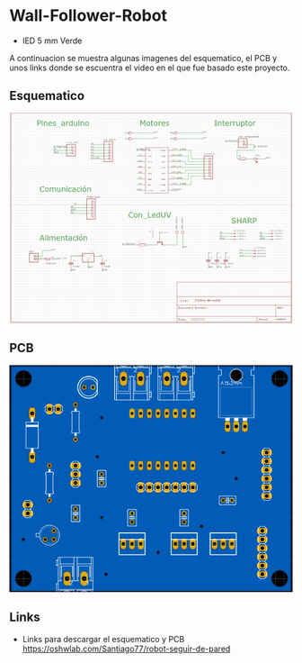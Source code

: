 # Wall-Follower-Robot


- lED 5 mm Verde

A continuacion se muestra algunas imagenes del esquematico, el PCB y unos links donde se escuentra el video en el que fue basado este proyecto.

## Esquematico
![Alt text](docs/esquematico.png)

## PCB
![Alt text](docs/placa.png)

## Links
 - Links para descargar el esquematico y  PCB https://oshwlab.com/Santiago77/robot-seguir-de-pared



